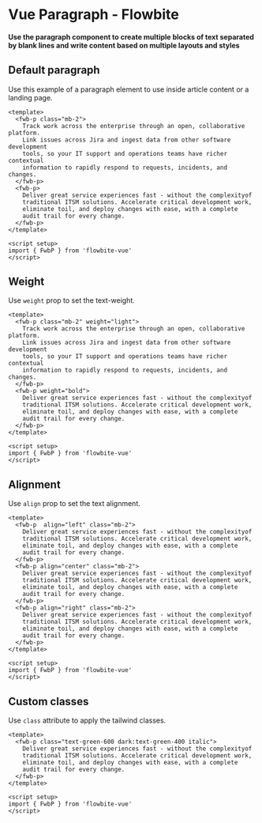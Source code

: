 <script setup>
import FwbPExample from './typography/p/FwbPExample.vue'
import FwbPExampleAlign from './typography/p/FwbPExampleAlign.vue'
import FwbPExampleCustom from './typography/p/FwbPExampleCustom.vue'
import FwbPExampleWeight from './typography/p/FwbPExampleWeight.vue'
</script>

# Vue Paragraph - Flowbite

#### Use the paragraph component to create multiple blocks of text separated by blank lines and write content based on multiple layouts and styles

## Default paragraph

Use this example of a paragraph element to use inside article content or a landing page.

```vue
<template>
  <fwb-p class="mb-2">
    Track work across the enterprise through an open, collaborative platform.
    Link issues across Jira and ingest data from other software development
    tools, so your IT support and operations teams have richer contextual
    information to rapidly respond to requests, incidents, and changes.
  </fwb-p>
  <fwb-p>
    Deliver great service experiences fast - without the complexityof
    traditional ITSM solutions. Accelerate critical development work,
    eliminate toil, and deploy changes with ease, with a complete
    audit trail for every change.
  </fwb-p>
</template>

<script setup>
import { FwbP } from 'flowbite-vue'
</script>
```

<fwb-p-example />

## Weight

Use `weight` prop to set the text-weight.

```vue
<template>
  <fwb-p class="mb-2" weight="light">
    Track work across the enterprise through an open, collaborative platform.
    Link issues across Jira and ingest data from other software development
    tools, so your IT support and operations teams have richer contextual
    information to rapidly respond to requests, incidents, and changes.
  </fwb-p>
  <fwb-p weight="bold">
    Deliver great service experiences fast - without the complexityof
    traditional ITSM solutions. Accelerate critical development work,
    eliminate toil, and deploy changes with ease, with a complete
    audit trail for every change.
  </fwb-p>
</template>

<script setup>
import { FwbP } from 'flowbite-vue'
</script>
```

<fwb-p-example-weight />

## Alignment

Use `align` prop to set the text alignment.

```vue
<template>
  <fwb-p  align="left" class="mb-2">
    Deliver great service experiences fast - without the complexityof
    traditional ITSM solutions. Accelerate critical development work,
    eliminate toil, and deploy changes with ease, with a complete
    audit trail for every change.
  </fwb-p>
  <fwb-p align="center" class="mb-2">
    Deliver great service experiences fast - without the complexityof
    traditional ITSM solutions. Accelerate critical development work,
    eliminate toil, and deploy changes with ease, with a complete
    audit trail for every change.
  </fwb-p>
  <fwb-p align="right" class="mb-2">
    Deliver great service experiences fast - without the complexityof
    traditional ITSM solutions. Accelerate critical development work,
    eliminate toil, and deploy changes with ease, with a complete
    audit trail for every change.
  </fwb-p>
</template>

<script setup>
import { FwbP } from 'flowbite-vue'
</script>
```

<fwb-p-example-align />

## Custom classes

Use `class` attribute to apply the tailwind classes.

```vue
<template>
  <fwb-p class="text-green-600 dark:text-green-400 italic">
    Deliver great service experiences fast - without the complexityof
    traditional ITSM solutions. Accelerate critical development work,
    eliminate toil, and deploy changes with ease, with a complete
    audit trail for every change.
  </fwb-p>
</template>

<script setup>
import { FwbP } from 'flowbite-vue'
</script>
```

<fwb-p-example-custom />
